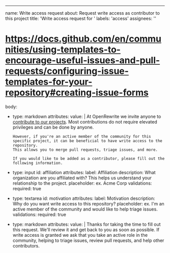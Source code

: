 ---
name: Write access request
about: Request write access as contributor to this project
title: 'Write access request for <your name>'
labels: 'access'
assignees: ''
# https://docs.github.com/en/communities/using-templates-to-encourage-useful-issues-and-pull-requests/configuring-issue-templates-for-your-repository#creating-issue-forms
body:
  - type: markdown
    attributes:
      value: |
        At OpenRewrite we invite anyone to [contribute to our projects](https://github.com/openrewrite/.github/blob/main/CONTRIBUTING.md#ways-to-contribute).
        Most contributions do not require elevated privileges and can be done by anyone.

        However, if you're an active member of the community for this specific project, it can be beneficial to have write access to the repository.
        This allows you to merge pull requests, triage issues, and more.

        If you would like to be added as a contributor, please fill out the following information.
  - type: input
    id: affiliation
    attributes:
      label: Affiliation
      description: What organization are you affiliated with? This helps us understand your relationship to the project. 
      placeholder: ex. Acme Corp
    validations:
      required: true
  - type: textarea
    id: motivation
    attributes:
      label: Motivation
      description: Why do you want write access to this repository?
      placeholder: ex. I'm an active member of the community and would like to help triage issues.
    validations:
      required: true
  - type: markdown
    attributes:
      value: |
        Thanks for taking the time to fill out this request. We'll review it and get back to you as soon as possible.
        If write access is granted we ask that you take an active role in the community, helping to triage issues, review pull requests, and help other contributors.
